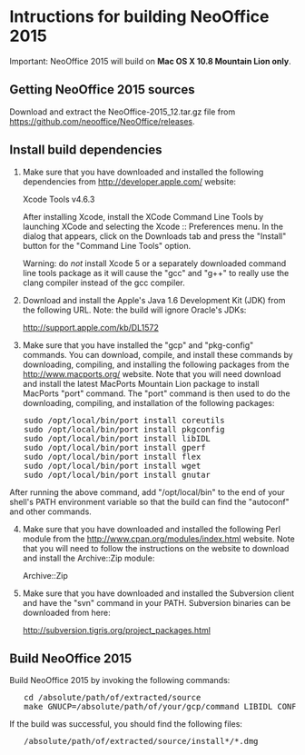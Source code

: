 # Intructions for building NeoOffice 2015

Important: NeoOffice 2015 will build on **Mac OS X 10.8 Mountain Lion only**.

## Getting NeoOffice 2015 sources

Download and extract the NeoOffice-2015_12.tar.gz file from https://github.com/neooffice/NeoOffice/releases.

## Install build dependencies

1. Make sure that you have downloaded and installed the following dependencies from http://developer.apple.com/ website:

   Xcode Tools v4.6.3

   After installing Xcode, install the XCode Command Line Tools by launching XCode and selecting the Xcode :: Preferences menu. In the dialog that appears, click on the Downloads tab and press the "Install" button for the "Command Line Tools" option.

   Warning: do *not* install Xcode 5 or a separately downloaded command line tools package as it will cause the "gcc" and "g++" to really use the clang compiler instead of the gcc compiler.

2. Download and install the Apple's Java 1.6 Development Kit (JDK) from the following URL. Note: the build will ignore Oracle's JDKs:

   http://support.apple.com/kb/DL1572

3. Make sure that you have installed the "gcp" and "pkg-config" commands. You can download, compile, and install these commands by downloading, compiling, and installing the following packages from the http://www.macports.org/ website. Note that you will need download and install the latest MacPorts Mountain Lion package to install MacPorts "port" command. The "port" command is then used to do the downloading, compiling, and installation of the following packages:

<pre>
   sudo /opt/local/bin/port install coreutils
   sudo /opt/local/bin/port install pkgconfig
   sudo /opt/local/bin/port install libIDL
   sudo /opt/local/bin/port install gperf
   sudo /opt/local/bin/port install flex
   sudo /opt/local/bin/port install wget
   sudo /opt/local/bin/port install gnutar
</pre>

   After running the above command, add "/opt/local/bin" to the end of your shell's PATH environment variable so that the build can find the "autoconf" and other commands.

4. Make sure that you have downloaded and installed the following Perl module from the http://www.cpan.org/modules/index.html website. Note that you will need to follow the instructions on the website to download and install the Archive::Zip module:

   Archive::Zip

5. Make sure that you have downloaded and installed the Subversion client and have the "svn" command in your PATH. Subversion binaries can be downloaded from here:

   http://subversion.tigris.org/project_packages.html

## Build NeoOffice 2015

Build NeoOffice 2015 by invoking the following commands:

<pre>
   cd /absolute/path/of/extracted/source
   make GNUCP=/absolute/path/of/your/gcp/command LIBIDL_CONFIG=/absolute/path/of/your/libIDL-config-2/command PKG_CONFIG=/absolute/path/of/your/pkg-config/command
</pre>

If the build was successful, you should find the following files:

<pre>
   /absolute/path/of/extracted/source/install*/*.dmg 
</pre>
